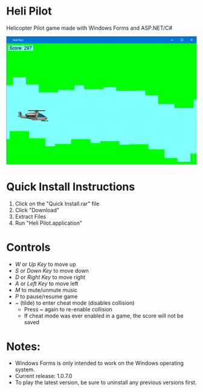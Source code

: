 # Heli Pilot
Helicopter Pilot game made with Windows Forms and ASP.NET/C#
 
<img src="/Heli Pilot/Resources/Demo.png">

# Quick Install Instructions

1. Click on the "Quick Install.rar" file
2. Click "Download"
3. Extract Files
4. Run "Heli Pilot.application"

# Controls
- _W_ or _Up Key_ to move up
- _S_ or _Down Key_ to move down
- _D_ or _Right Key_ to move right
- _A_ or _Left Key_ to move left
- _M_ to mute/unmute music
- _P_ to pause/resume game
- ~ (tilde) to enter cheat mode (disables collision)
  - Press ~ again to re-enable collision
  - If cheat mode was ever enabled in a game, the score will not be saved

# Notes:
- Windows Forms is only intended to work on the Windows operating system.
- Current release: 1.0.7.0
- To play the latest version, be sure to uninstall any previous versions first.